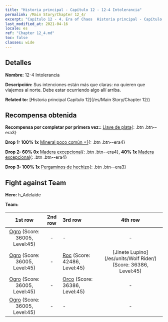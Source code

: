 ```yaml
---
title: "Historia principal - Capítulo 12 - 12-4 Intolerancia"
permalink: /Main Story/Chapter 12_4/
excerpt: "Capítulo 12 - 4. Era of Chaos  Historia principal - Capítulo 12_4. 12-4 Intolerancia"
last_modified_at: 2021-04-16
locale: es
ref: "Chapter 12_4.md"
toc: false
classes: wide
---
```


## Detalles

 **Nombre:** 12-4 Intolerancia

 **Descripción:** Sus intenciones están más que claras: no quieren que viajemos al norte. Debe estar ocurriendo algo allí arriba.

 **Related to:** [Historia principal Capítulo 12](/es/Main Story/Chapter 12/)

## Recompensa obtenida

 **Recompensa por completar por primera vez::** [Llave de plata](/es/Items/con_693/){: .btn .btn--era3}

 **Drop 1:** **100% 1x** [Mineral poco común +1](/es/Items/mat_40/){: .btn .btn--era4}

 **Drop 2:** **60% 0x** [Madera excepcional](/es/Items/mat_34/){: .btn .btn--era4}, **40% 1x** [Madera excepcional](/es/Items/mat_34/){: .btn .btn--era4}

 **Drop 3:** **100% 1x** [Pergaminos de hechizo](/es/Items/con_694/){: .btn .btn--era3}


## Fight against Team
 **Hero:** h_Adelaide

 **Team:**


  | 1st row | 2nd row | 3rd row | 4th row |
  |:----:|:----:|:----|:----:|
  | [Ogro](/es/units/Ogre/) (Score: 36005, Level:45)  | - | - | - |
  | [Ogro](/es/units/Ogre/) (Score: 36005, Level:45)  | - | [Roc](/es/units/Roc/) (Score: 42486, Level:45)  | [Jinete Lupino](/es/units/Wolf Rider/) (Score: 36386, Level:45)  |
  | [Ogro](/es/units/Ogre/) (Score: 36005, Level:45)  | - | [Orco](/es/units/Orc/) (Score: 36386, Level:45)  | - |
  | [Ogro](/es/units/Ogre/) (Score: 36005, Level:45)  | - | - | - |



